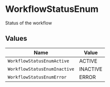# WorkflowStatusEnum

Status of the workflow


## Values

| Name                         | Value                        |
| ---------------------------- | ---------------------------- |
| `WorkflowStatusEnumActive`   | ACTIVE                       |
| `WorkflowStatusEnumInactive` | INACTIVE                     |
| `WorkflowStatusEnumError`    | ERROR                        |
